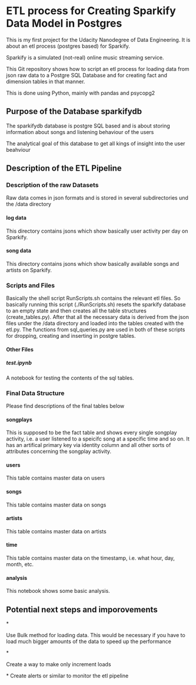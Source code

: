 <h1>ETL process for Creating Sparkify Data Model in Postgres</h1>
<p>This is my first project for the Udacity Nanodegree of Data Engineering. It is about an etl process (postgres based) for Sparkify.</p>
<p> Sparkify is a simulated (not-real) online music streaming service.</p>

<p>This Git repository shows how to script an etl process for loading data from json raw data to a Postgre SQL Database and for creating fact and dimension tables in that manner.</p>

<p>This is done using Python, mainly with pandas and psycopg2</p>


<h2>Purpose of the Database sparkifydb</h2>
<p> The sparkifydb database is postgre SQL based and is about storing information about songs and listening behaviour of the users </p>
<p> The analytical goal of this database to get all kings of insight into the user beahviour </p>

<h2>Description of the ETL Pipeline</h2>

<h3>Description of the raw Datasets</h3>
<p>Raw data comes in json formats and is stored in several subdirectories und the /data directory</p>

<h4>log data</h4>
<p>This directory contains jsons which show basically user activity per day on Sparkify.</p>

<h4>song data</h4>
<p>This directory contains jsons which show basically available songs and artists on Sparkify.</p>

<h3>Scripts and Files</h3>
<p>Basically the shell script RunScripts.sh contains the relevant etl files. So basically running this script (./RunScripts.sh) resets the sparkify database to an empty state and then creates all the table structures (create_tables.py). After that all the necessary data is derived from the json files under the /data directory and loaded into the tables created with the etl.py. The functions from sql_queries.py are used in both of these scripts for dropping, creating and inserting in postgre tables.</p>

<h4>Other Files</h4>

<h5>test.ipynb</h5>
<p>A notebook for testing the contents of the sql tables.</p>

<h3>Final Data Structure</h3>
<p>Please find descriptions of the final tables below</p>

<h4>songplays</h4>
<p>This is supposed to be the fact table and shows every single songplay activity, i.e. a user listened to a speicifc song at a specific time and so on. It has an artifical primary key via identity column and all other sorts of attributes concerning the songplay activity.</p>

<h4>users</h4>
<p>This table contains master data on users</p>

<h4>songs</h4>
<p>This table contains master data on songs</p>

<h4>artists</h4>
<p>This table contains master data on artists</p>

<h4>time</h4>
<p>This table contains master data on the timestamp, i.e. what hour, day, month, etc.</p>

<h4>analysis</h4>
<p>This notebook shows some basic analysis.</p>

<h2>Potential next steps and imporovements</h2>
* <p>Use Bulk method for loading data. This would be necessary if you have to load much bigger amounts of the data to speed up the performance</p>
* <p>Create a way to make only increment loads</p>
* Create alerts or similar to monitor the etl pipeline

